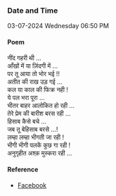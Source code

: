 ### Date and Time

03-07-2024 Wednesday 06:50 PM

#### Poem

नींद गहरी थी … <br />
आँखों में या ज़िंदगी में … <br />
पर तू आया तो भोर भई !! <br />
अतीत की राख उड़ गई … <br />
कल या काल की फिक्र नही ! <br />
ये पल भरा पूरा … <br />
भीतर बाहर आलोकित हो रही … <br />
तेरे प्रेम की बारीश बरस रही … <br />
हिसाब कैसे बचे … <br />
जब तू बेहिसाब बरसे …! <br />
लम्हा लम्हा भीगती जा रही ! <br />
भीगी भीगी पलकें कुछ गा रही ! <br />
अनुगृहीत अश्क़ मुस्करा रही ...

#### Reference

* [Facebook](https://www.facebook.com/share/v/qV11bqRTxFz9MaBp/?mibextid=FQVVTg)
